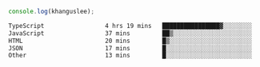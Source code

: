 ```js
console.log(khanguslee);
```

<!--START_SECTION:waka-->

```txt
TypeScript                 4 hrs 19 mins   ████████████████▓░░░░░░░░   66.07 %
JavaScript                 37 mins         ██▒░░░░░░░░░░░░░░░░░░░░░░   09.53 %
HTML                       20 mins         █▒░░░░░░░░░░░░░░░░░░░░░░░   05.27 %
JSON                       17 mins         █░░░░░░░░░░░░░░░░░░░░░░░░   04.58 %
Other                      13 mins         █░░░░░░░░░░░░░░░░░░░░░░░░   03.52 %
```

<!--END_SECTION:waka-->

<!--
**khanguslee/khanguslee** is a ✨ _special_ ✨ repository because its `README.md` (this file) appears on your GitHub profile.

Here are some ideas to get you started:

- 🔭 I’m currently working on ...
- 🌱 I’m currently learning ...
- 👯 I’m looking to collaborate on ...
- 🤔 I’m looking for help with ...
- 💬 Ask me about ...
- 📫 How to reach me: ...
- 😄 Pronouns: ...
- ⚡ Fun fact: ...
-->
